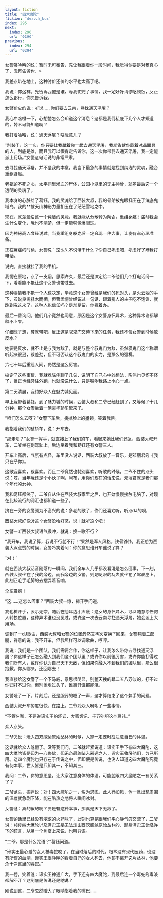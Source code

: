 ```yaml
---
layout: fiction
title: "四大魔陀"
fiction: "deatch_bus"
index: 295
next:
  index: 296
  url: "0296"
previous:
  index: 294
  url: "0294"
---
```

女警笑吟吟的说：暂时无可奉告，先让我跟着你一段时间，我觉得你要是对我真心了，我再告诉你。≥

我差点趴在地上，这种讨价还价的水平也太高了吧。

我说：你这样，先告诉我他是谁，等我忙完了事情，我一定好好请你吃顿饭，反正怎么都行，你先告诉我。

女警俏皮的说：听说……你们要去云南，寻找通天浮屠？

我心中咯噔一下，心想她怎么会知道这个消息？这都是我们私底下几个人才知道的，她不可能知道啊？

我打着哈哈，说：通天浮屠？啥玩意儿？

“别装了，这一次，你只要让我跟着你一起去通天浮屠，我就告诉你戴着冰晶面具的人，到底是谁，而且我可以很肯定告诉你，这一次你带我去通天浮屠，我一定能派上用场。”女警这句话说的非常严肃。

去寻找通天浮屠，并不是我的本意，我当下最急的事情就是找到纯洁的灵魂，融合重组身躯。

老祖的不死之心，太平间里渗血的尸体，公园小湖里的无主神骨，就差最后这一个透明的灵魂了。

我本身的心脏给了葛钰，我的灵魂给了西装大叔，我的骨架被鬼眼扣压在了海底鬼域岛，我的**被天山神秘力量扣压在了茫茫雪地之中。

现在，就差最后这一个纯洁的灵魂，我就能从分散转为聚合，重组身躯！届时我会生什么变化，我也不清楚，但一定能够惊爆眼球。

因为神秘高人曾经说过，当我重组身躯之后一定会现一件大事，让我有点心理准备。

正在癔症的时候，女警说：这么久不说话干什么？你自己考虑吧，考虑好了跟我打电话。

说完，直接就挂了我的手机。

我愣在原地，点了一支烟，思索许久，最后还是决定给二爷他们几个打电话问一下，看看能不能让这个女警也带过去。

这种事情我不能一个人做决定，毕竟这个女警曾经是我们的死对头，是火云殇的手下，虽说良禽择木而栖，但曹孟德曾经说过一句话，跟着别人的主子吃不饱饭，就跑到我这来了，这种人能信任吗？是杀是留，你看着办。

最后一番询问，他们几个竟然也同意，原因是这个女警身怀异术，这种异术谁都解释不上来。

仔细想了想，带就带吧，反正这是驭鬼门交待下来的任务，我还不信女警到时候敢反水？

她要是反水，就不止是与我为敌了，就是与整个驭鬼门为敌，虽然驭鬼门这个称谓听起来很逊，很差劲，但不可否认这个驭鬼门的实力，是那么的强横。

六七十年后重现人间，仍然是这么厉害。

搞定了这些事情，我就找陈伟聊了几句，说明了自己心中的想法，陈伟也见怪不怪了，反正也经常往外跑，也就没说什么，只是嘱咐我路上小心一点。

第二天清晨，我约好众人在魅力城见面。

早上我带着葛钰，到了魅力城的时候，西装大叔和二爷已经赶到了，又等候了十几分钟，那个女警坐着一辆豪华轿车赶来了。

“咱们怎么去呀？”女警下车后，摘掉脸上的墨镜，笑着我问。

我指着我们的破轿车，说：开车去。

“那走呗？”女警一挥手，就直接上了我们的车，看起来她比我们还急，西装大叔开车，二爷坐在副驾驶上，后边坐着我和葛钰还有女警三人。

开车上高后，气氛有点怪，车里没人说话，西装大叔放了一音乐，是邓丽君的《我只在乎你》。

这歌我喜欢，很喜欢。而且二爷竟然也特别喜欢，听歌的时候，二爷不住的点头说：哎，当年我还是个小伙子啊，阿布，用你们现在的话来说，邓丽君就是我们那个年代的女神。

我和葛钰都笑了，二爷自从住在西装大叔家里之后，也开始慢慢接触电脑了，对现在比较流行的词汇也都知道一些了。

挤在一旁的女警颇为不高兴的说：多老的歌了，你们还喜欢听，听点dJ的呗。

西装大叔好像对这个女警没啥好感，说：就听这个吧！

女警一听西装大叔语气很冲，就说：换一歌不行？

“我开车，我说了算，我说不行就不行！”果然是军人风格，铁骨铮铮，我正想为西装大叔点赞的时候，女警冷笑着问：你的意思谁开车谁说了算？

“对！”

就在西装大叔话音刚落的一瞬间，我们全车人几乎都没看清是怎么回事，下一刻，西装大叔坐在了我的旁边，而我旁边的女警，则是眨眼的功夫就坐在了驾驶座上，此刻正毛手毛脚的去摆弄着音响。

全车震撼！

“这……这怎么回事？”西装大叔一惊，摊开手问道。

我也摊开手，表示无奈，随后在他耳边小声说：这女的身怀异术，可以随意与任何人转换位置，这种异术谁也没见过，或许这一次去云南寻找通天浮屠，她会派上大用场。

调到了一dJ歌曲，西装大叔和女警的位置忽然又再次变换了回来，女警翘着二郎腿，得意的说：我不开车，但我照样可以调歌曲，哼哼。

我说：我们是一个团队，我们需要合作，你这样子，让我怎么带你去寻找通天浮屠？你这样子还怎么融入到我们这个团队里？或许你以前很厉害，或许你能打得过我们所有人，或许你认为自己天下无敌，但如果你融入不到我们的团队里，那么很抱歉，你从哪来，还回哪去！

我直接给这女警了一个下马威，意思很明显，别整天拽的跟二五八万似的，打不过你归打不过你，但别嚣张过头了，谁离开谁都能活。

女警噎了一下，片刻后，还是服弱的嗯了一声，这才算结束了这个棘手的问题。

西装大叔开车的度很快，在路上，二爷对众人吩咐了一些事情。

“不管在哪，不要说谛实王的坏话，大家切记，千万别犯这个忌讳。”

众人点头。

二爷又说：进入西双版纳原始丛林的时候，大家一定要时刻注意自己的体温。

这话就给众人说懵了。没等我们问，二爷就赶紧说道：谛实王手下有四大魔陀，这四大魔陀皆是因为一心修佛，但无奈最终坠入邪道之人，谛实王收服他们，为己所用。这四个魔陀也只存在于传说之中，但即便是传说，也没人知道这四大魔陀究竟有何本事，世人皆是只知其一，不知其三。

我问：二爷，你的意思是，让大家注意身体的体温，可能就跟四大魔陀之一有关系了？

二爷点头，振声说：对！四大魔陀之一，名为恩图。此人行如风，他一旦出现周围的温度就急剧下降，能在酷热之地将人瞬间冰封。

女警说：真的假的啊？要是有这种本事，那真是天下无敌了。

女警的话里已经没有浓浓的火药味了，此刻也算是跟我们平心静气的交流了，二爷说：相传四大魔陀以及谛实王是无法走出西双版纳原始丛林的，那是谛实王曾经许下的诺言，从另一个角度上来说，也叫咒语。

“二爷，那是什么咒语？”葛钰问道。

“谛实王最心爱的女人被毒蛇咬了，在当时落后的时代，根本没有现代医药，也没有所谓的血清，谛实王眼睁睁的看着自己的女人死去，他誓不离开这片丛林，他要杀干净这里的毒蛇。”

我一愣，笑着说：谛实王神通广大，手下还有四大魔陀，到最后连一个毒蛇的毒液都解不开？这到底是传说还是瞎说？

刚说到这，二爷忽然瞪大了眼睛指着我的嘴巴……